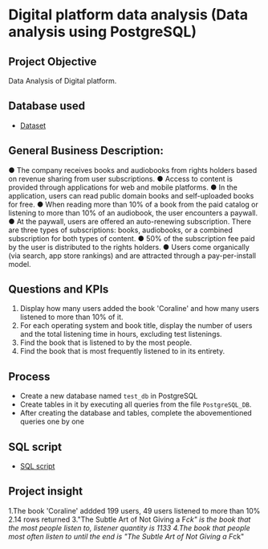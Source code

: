 # Digital platform data analysis (Data analysis using PostgreSQL)
## Project Objective
Data Analysis of Digital platform. 

## Database used
- <a href="https://github.com/payzubax83/Digital-platform-data-analysis_PGAdmin4/blob/main/postgresqldb.sql">Dataset</a>

##  General Business Description:
●	The company receives books and audiobooks from rights holders based on revenue sharing from user subscriptions.
●	Access to content is provided through applications for web and mobile platforms.
●	In the application, users can read public domain books and self-uploaded books for free.
●	When reading more than 10% of a book from the paid catalog or listening to more than 10% of an audiobook, the user encounters a paywall.
●	At the paywall, users are offered an auto-renewing subscription. There are three types of subscriptions: books, audiobooks, or a combined subscription for both types of content.
●	50% of the subscription fee paid by the user is distributed to the rights holders.
●	Users come organically (via search, app store rankings) and are attracted through a pay-per-install model.

## Questions and KPIs
1. Display how many users added the book 'Coraline' and how many users listened to more than 10% of it.  
2. For each operating system and book title, display the number of users and the total listening time in hours, excluding test listenings.  
3. Find the book that is listened to by the most people.  
4. Find the book that is most frequently listened to in its entirety.

## Process
- Create a new database named `test_db` in PostgreSQL 
- Create tables in it by executing all queries from the file `PostgreSQL_DB`.
- After creating the database and tables, complete the abovementioned queries one by one

## SQL script
- <a href="https://github.com/payzubax83/Digital-platform-data-analysis_PGAdmin4/blob/main/PostgreSQL%20project%201.sql">SQL script</a>

## Project insight
1.The book 'Coraline' addded 199 users, 49 users listened to more than 10%
2.14	rows returned
3."The Subtle Art of Not Giving a F*ck" is the book that the most people listen to, listener quantity is 1133
4.The book that people most often listen to until the end is "The Subtle Art of Not Giving a F*ck"

